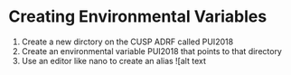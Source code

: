 # Creating Environmental Variables
1. Create a new dirctory on the CUSP ADRF called PUI2018
2. Create an environmental variable PUI2018 that points to that directory 
3. Use an editor like nano to  create an alias
![alt text
